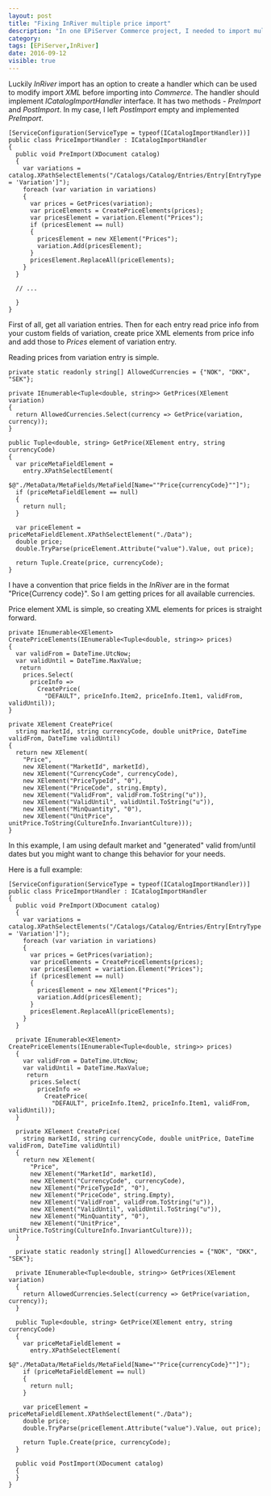 ```yaml
---
layout: post
title: "Fixing InRiver multiple price import"
description: "In one EPiServer Commerce project, I needed to import multiple prices for a variation in different currencies from InRiver. InRiver has a connector for EPiServer but unfortunately it supports only one price per variation."
category:
tags: [EPiServer,InRiver]
date: 2016-09-12
visible: true
---
```


Luckily _InRiver_ import has an option to create a handler which can be used to modify import _XML_ before importing into _Commerce_. The handler should implement _ICatalogImportHandler_ interface. It has two methods - _PreImport_ and _PostImport_. In my case, I left _PostImport_ empty and implemented _PreImport_.

```
[ServiceConfiguration(ServiceType = typeof(ICatalogImportHandler))]
public class PriceImportHandler : ICatalogImportHandler
{
  public void PreImport(XDocument catalog)
  {
    var variations = catalog.XPathSelectElements("/Catalogs/Catalog/Entries/Entry[EntryType = 'Variation']");
    foreach (var variation in variations)
    {
      var prices = GetPrices(variation);
      var priceElements = CreatePriceElements(prices);
      var pricesElement = variation.Element("Prices");
      if (pricesElement == null)
      {
        pricesElement = new XElement("Prices");
        variation.Add(pricesElement);
      }
      pricesElement.ReplaceAll(priceElements);
    }
  }

  // ...

  }
}
```

First of all, get all variation entries. Then for each entry read price info from your custom fields of variation, create price XML elements from price info and add those to _Prices_ element of variation entry.

Reading prices from variation entry is simple.

```
private static readonly string[] AllowedCurrencies = {"NOK", "DKK", "SEK"};

private IEnumerable<Tuple<double, string>> GetPrices(XElement variation)
{
  return AllowedCurrencies.Select(currency => GetPrice(variation, currency));
}

public Tuple<double, string> GetPrice(XElement entry, string currencyCode)
{
  var priceMetaFieldElement =
    entry.XPathSelectElement(
      $@"./MetaData/MetaFields/MetaField[Name=""Price{currencyCode}""]");
  if (priceMetaFieldElement == null)
  {
    return null;
  }

  var priceElement = priceMetaFieldElement.XPathSelectElement("./Data");
  double price;
  double.TryParse(priceElement.Attribute("value").Value, out price);

  return Tuple.Create(price, currencyCode);
}
```

I have a convention that price fields in the _InRiver_ are in the format "Price{Currency code}". So I am getting prices for all available currencies.

Price element XML is simple, so creating XML elements for prices is straight forward.

```
private IEnumerable<XElement> CreatePriceElements(IEnumerable<Tuple<double, string>> prices)
{
  var validFrom = DateTime.UtcNow;
  var validUntil = DateTime.MaxValue;
   return
    prices.Select(
      priceInfo =>
        CreatePrice(
          "DEFAULT", priceInfo.Item2, priceInfo.Item1, validFrom, validUntil));
}

private XElement CreatePrice(
  string marketId, string currencyCode, double unitPrice, DateTime validFrom, DateTime validUntil)
{
  return new XElement(
    "Price",
    new XElement("MarketId", marketId),
    new XElement("CurrencyCode", currencyCode),
    new XElement("PriceTypeId", "0"),
    new XElement("PriceCode", string.Empty),
    new XElement("ValidFrom", validFrom.ToString("u")),
    new XElement("ValidUntil", validUntil.ToString("u")),
    new XElement("MinQuantity", "0"),
    new XElement("UnitPrice", unitPrice.ToString(CultureInfo.InvariantCulture)));
}
```

In this example, I am using default market and "generated" valid from/until dates but you might want to change this behavior for your needs.

Here is a full example:

```
[ServiceConfiguration(ServiceType = typeof(ICatalogImportHandler))]
public class PriceImportHandler : ICatalogImportHandler
{
  public void PreImport(XDocument catalog)
  {
    var variations = catalog.XPathSelectElements("/Catalogs/Catalog/Entries/Entry[EntryType = 'Variation']");
    foreach (var variation in variations)
    {
      var prices = GetPrices(variation);
      var priceElements = CreatePriceElements(prices);
      var pricesElement = variation.Element("Prices");
      if (pricesElement == null)
      {
        pricesElement = new XElement("Prices");
        variation.Add(pricesElement);
      }
      pricesElement.ReplaceAll(priceElements);
    }
  }

  private IEnumerable<XElement> CreatePriceElements(IEnumerable<Tuple<double, string>> prices)
  {
    var validFrom = DateTime.UtcNow;
    var validUntil = DateTime.MaxValue;
     return
      prices.Select(
        priceInfo =>
          CreatePrice(
            "DEFAULT", priceInfo.Item2, priceInfo.Item1, validFrom, validUntil));
  }

  private XElement CreatePrice(
    string marketId, string currencyCode, double unitPrice, DateTime validFrom, DateTime validUntil)
  {
    return new XElement(
      "Price",
      new XElement("MarketId", marketId),
      new XElement("CurrencyCode", currencyCode),
      new XElement("PriceTypeId", "0"),
      new XElement("PriceCode", string.Empty),
      new XElement("ValidFrom", validFrom.ToString("u")),
      new XElement("ValidUntil", validUntil.ToString("u")),
      new XElement("MinQuantity", "0"),
      new XElement("UnitPrice", unitPrice.ToString(CultureInfo.InvariantCulture)));
  }

  private static readonly string[] AllowedCurrencies = {"NOK", "DKK", "SEK"};

  private IEnumerable<Tuple<double, string>> GetPrices(XElement variation)
  {
    return AllowedCurrencies.Select(currency => GetPrice(variation, currency));
  }

  public Tuple<double, string> GetPrice(XElement entry, string currencyCode)
  {
    var priceMetaFieldElement =
      entry.XPathSelectElement(
        $@"./MetaData/MetaFields/MetaField[Name=""Price{currencyCode}""]");
    if (priceMetaFieldElement == null)
    {
      return null;
    }

    var priceElement = priceMetaFieldElement.XPathSelectElement("./Data");
    double price;
    double.TryParse(priceElement.Attribute("value").Value, out price);

    return Tuple.Create(price, currencyCode);
  }

  public void PostImport(XDocument catalog)
  {
  }
}
```
